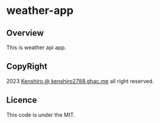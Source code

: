 # weather-app

## Overview

This is weather api app.

## CopyRight
2023 [Kenshiro @ kenshiro2788.ghac.me](https://github.com/kendea1221) all right reserved.

## Licence
This code is under the MIT.